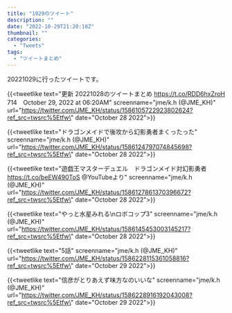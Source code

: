 ```yaml
---
title: "1029のツイート"
description: ""
date: "2022-10-29T21:20:10Z"
thumbnail: ""
categories:
  - "Tweets"
tags:
  - "ツイートまとめ"
---
```

20221029に行ったツイートです。
<!--more-->
{{<tweetlike text=\"更新 20221028のツイートまとめ https://t.co/RDD6hxZroH 714　October 29, 2022 at 06:20AM\" screenname=\"jme/k.h (@JME_KH)\" url=\"https://twitter.com/JME_KH/status/1586105722923802624?ref_src=twsrc%5Etfw\" date=\"October 28 2022\">}}

{{<tweetlike text=\"ドラゴンメイドで後攻から幻影勇者まくったった\" screenname=\"jme/k.h (@JME_KH)\" url=\"https://twitter.com/JME_KH/status/1586124797074845698?ref_src=twsrc%5Etfw\" date=\"October 28 2022\">}}

{{<tweetlike text=\"遊戯王マスターデュエル　ドラゴンメイド対幻影勇者 https://t.co/beEW490ToS @YouTubeより\" screenname=\"jme/k.h (@JME_KH)\" url=\"https://twitter.com/JME_KH/status/1586127861370396672?ref_src=twsrc%5Etfw\" date=\"October 28 2022\">}}

{{<tweetlike text=\"やっと水星みれる\nロボコップ3\" screenname=\"jme/k.h (@JME_KH)\" url=\"https://twitter.com/JME_KH/status/1586145453003145217?ref_src=twsrc%5Etfw\" date=\"October 28 2022\">}}

{{<tweetlike text=\"5話\" screenname=\"jme/k.h (@JME_KH)\" url=\"https://twitter.com/JME_KH/status/1586228115361058816?ref_src=twsrc%5Etfw\" date=\"October 29 2022\">}}

{{<tweetlike text=\"信彦がとりあえず味方なのいいな\" screenname=\"jme/k.h (@JME_KH)\" url=\"https://twitter.com/JME_KH/status/1586228916192043008?ref_src=twsrc%5Etfw\" date=\"October 29 2022\">}}

